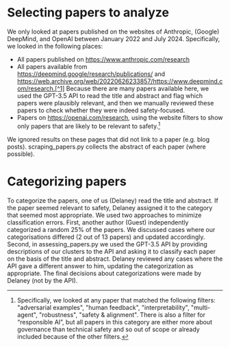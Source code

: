 # Selecting papers to analyze
We only looked at papers published on the websites of Anthropic, (Google) DeepMind, and OpenAI between January 2022 and July 2024. Specifically, we looked in the following places:
* All papers published on https://www.anthropic.com/research
* All papers available from https://deepmind.google/research/publications/ and https://web.archive.org/web/20220626233857/https://www.deepmind.com/research.[^1]
Because there are many papers available here, we used the GPT-3.5 API to read the title and abstract and flag which papers were plausibly relevant,
and then we manually reviewed these papers to check whether they were indeed safety-focused.
* Papers on https://openai.com/research, using the website filters to show only papers that are likely to be relevant to safety.[^2]

We ignored results on these pages that did not link to a paper (e.g. blog posts). scraping_papers.py collects the abstract of each paper (where possible).

# Categorizing papers
To categorize the papers, one of us (Delaney) read the title and abstract. If the paper seemed relevant to safety, Delaney assigned it to the category that seemed most appropriate.
We used two approaches to minimize classification errors. First, another author (Guest) independently categorized a random 25% of the papers.
We discussed cases where our categorisations differed (2 out of 13 papers) and updated accordingly.
Second, in assessing_papers.py we used the GPT-3.5 API by providing descriptions of our clusters to the API and asking it to classify each paper on the basis of the title and abstract.
Delaney reviewed any cases where the API gave a different answer to him, updating the categorization as appropriate.
The final decisions about categorizations were made by Delaney (not by the API).

[^1]: Much of DeepMind’s research from before the merger with Google Brain is no longer available on the live website, hence we also used the Internet Archive.
We did not include pre-merger Google Brain research.
[^2]: Specifically, we looked at any paper that matched the following filters: "adversarial examples", "human feedback", "interpretability", "multi-agent", "robustness", "safety & alignment".
There is also a filter for “responsible AI”, but all papers in this category are either more about governance than technical safety and so out of scope or already included because of the other filters.

